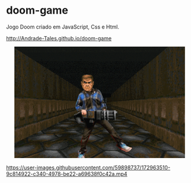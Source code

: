 # doom-game
Jogo Doom criado em JavaScript, Css e Html. 

http://Andrade-Tales.github.io/doom-game

<p align="center">
  <img width="460" height="300" src="toReadme/slayer-dance.gif">

</p>

<p align="center">
  
https://user-images.githubusercontent.com/59898737/172963510-9c814922-c340-4978-be22-a69638f0c42a.mp4

</p>
